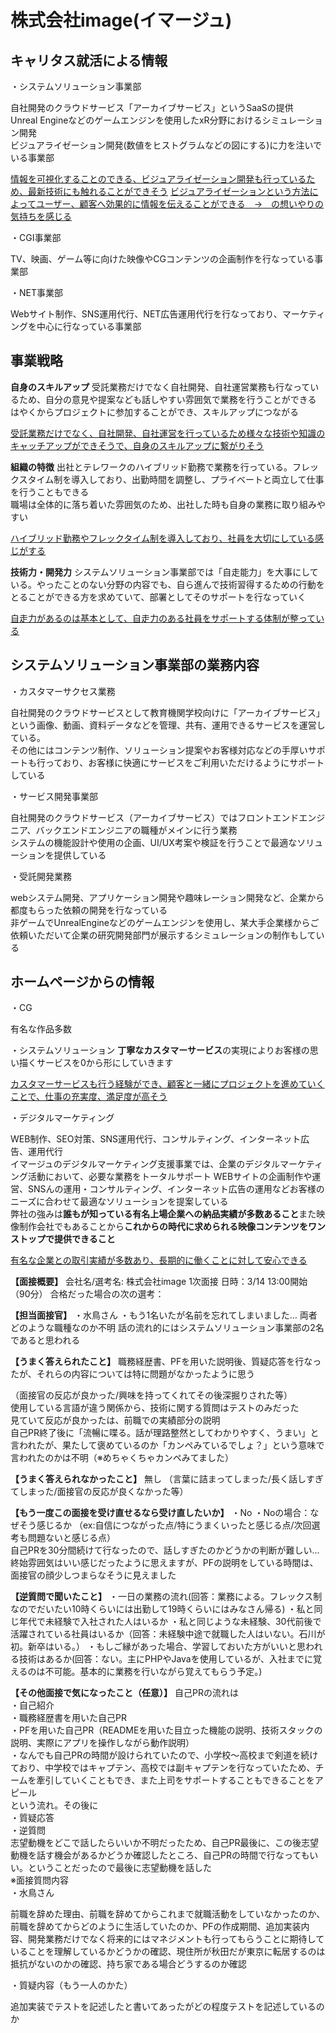 # 株式会社image(イマージュ)
## キャリタス就活による情報
・システムソリューション事業部

自社開発のクラウドサービス「アーカイブサービス」というSaaSの提供  
Unreal Engineなどのゲームエンジンを使用したxR分野におけるシミュレーション開発   
ビジュアライゼーション開発(数値をヒストグラムなどの図にする)に力を注いでいる事業部

<u>情報を可視化することのできる、ビジュアライゼーション開発も行っているため、最新技術にも触れることができそう</u>
<u>ビジュアライゼーションという方法によってユーザー、顧客へ効果的に情報を伝えることができる　→　の想いやりの気持ちを感じる</u>


・CGI事業部

TV、映画、ゲーム等に向けた映像やCGコンテンツの企画制作を行なっている事業部

・NET事業部

Webサイト制作、SNS運用代行、NET広告運用代行を行なっており、マーケティングを中心に行なっている事業部

## 事業戦略
**自身のスキルアップ**
受託業務だけでなく自社開発、自社運営業務も行なっているため、自分の意見や提案なども話しやすい雰囲気で業務を行うことができる  
はやくからプロジェクトに参加することができ、スキルアップにつながる

<u>受託業務だけでなく、自社開発、自社運営を行っているため様々な技術や知識のキャッチアップができそうで、自身のスキルアップに繋がりそう</u>

**組織の特徴**
出社とテレワークのハイブリッド勤務で業務を行っている。フレックスタイム制を導入しており、出勤時間を調整し、プライベートと両立して仕事を行うこともできる  
職場は全体的に落ち着いた雰囲気のため、出社した時も自身の業務に取り組みやすい

<u>ハイブリッド勤務やフレックタイム制を導入しており、社員を大切にしている感じがする</u>

**技術力・開発力**
システムソリューション事業部では「自走能力」を大事にしている。やったことのない分野の内容でも、自ら進んで技術習得するための行動をとることができる方を求めていて、部署としてそのサポートを行なっていく

<u>自走力があるのは基本として、自走力のある社員をサポートする体制が整っている</u>

## システムソリューション事業部の業務内容
・カスタマーサクセス業務

自社開発のクラウドサービスとして教育機関学校向けに「アーカイブサービス」という画像、動画、資料データなどを管理、共有、運用できるサービスを運営している。    
その他にはコンテンツ制作、ソリューション提案やお客様対応などの手厚いサポートも行っており、お客様に快適にサービスをご利用いただけるようにサポートしている

・サービス開発事業部

自社開発のクラウドサービス（アーカイブサービス）ではフロントエンドエンジニア、バックエンドエンジニアの職種がメインに行う業務    
システムの機能設計や使用の企画、UI/UX考案や検証を行うことで最適なソリューションを提供している

・受託開発業務

webシステム開発、アプリケーション開発や趣味レーション開発など、企業から都度もらった依頼の開発を行なっている   
非ゲームでUnrealEngineなどのゲームエンジンを使用し、某大手企業様からご依頼いただいて企業の研究開発部門が展示するシミュレーションの制作もしている

## ホームページからの情報
・CG

有名な作品多数

・システムソリューション
**丁寧なカスタマーサービス**の実現によりお客様の思い描くサービスを0から形にしていきます

<u>カスタマーサービスも行う経験ができ、顧客と一緒にプロジェクトを進めていくことで、仕事の充実度、満足度が高そう</u>

・デジタルマーケティング

WEB制作、SEO対策、SNS運用代行、コンサルティング、インターネット広告、運用代行   
イマージュのデジタルマーケティング支援事業では、企業のデジタルマーケティング活動において、必要な業務をトータルサポート
WEBサイトの企画制作や運営、SNSんの運用・コンサルティング、インターネット広告の運用などお客様のニーズに合わせて最適なソリューションを提案している  
弊社の強みは**誰もが知っている有名上場企業への納品実績が多数あること**また映像制作会社でもあることから**これからの時代に求められる映像コンテンツをワンストップで提供できること**

<u>有名な企業との取引実績が多数あり、長期的に働くことに対して安心できる</u>

**【面接概要】**
会社名/選考名: 株式会社image 1次面接
日時：3/14 13:00開始（90分）
合格だった場合の次の選考：

**【担当面接官】**
・水鳥さん
・もう1名いたが名前を忘れてしまいました…
両者どのような職種なのか不明
話の流れ的にはシステムソリューション事業部の2名であると思われる

**【うまく答えられたこと】**
職務経歴書、PFを用いた説明後、質疑応答を行なったが、それらの内容については特に問題がなかったように思う

（面接官の反応が良かった/興味を持ってくれてその後深掘りされた等）   
使用している言語が違う関係から、技術に関する質問はテストのみだった    
見ていて反応が良かったは、前職での実績部分の説明    
自己PR終了後に「流暢に喋る。話が理路整然としてわかりやすく、うまい」と言われたが、果たして褒めているのか「カンペみているでしょ？」という意味で言われたのかは不明（※めちゃくちゃカンペみてました）

**【うまく答えられなかったこと】**
無し
（言葉に詰まってしまった/長く話しすぎてしまった/面接官の反応が良くなかった等）

**【もう一度この面接を受け直せるなら受け直したいか】**
・No
・Noの場合：なぜそう感じるか
（ex:自信につながった点/特にうまくいったと感じる点/次回選考も問題ないと感じる点）   
自己PRを30分間続けて行なったので、話しすぎたのかどうかの判断が難しい…
終始雰囲気はいい感じだったように思えますが、PFの説明をしている時間は、面接官の顔少しつまらなそうに見えました

**【逆質問で聞いたこと】**
・一日の業務の流れ(回答：業務による。フレックス制なのでだいたい10時くらいには出勤して19時くらいにはみなさん帰る)
・私と同じ年代で未経験で入社された人はいるか
・私と同じような未経験、30代前後で活躍されている社員はいるか（回答：未経験中途で就職した人はいない。石川が初。新卒はいる。）
・もしご縁があった場合、学習しておいた方がいいと思われる技術はあるか(回答：ない。主にPHPやJavaを使用しているが、入社までに覚えるのは不可能。基本的に業務を行いながら覚えてもらう予定。)

**【その他面接で気になったこと（任意）】**
自己PRの流れは    
・自己紹介    
・職務経歴書を用いた自己PR    
・PFを用いた自己PR（READMEを用いた目立った機能の説明、技術スタックの説明、実際にアプリを操作しながら動作説明）    
・なんでも自己PRの時間が設けられていたので、小学校〜高校まで剣道を続けており、中学校ではキャプテン、高校では副キャプテンを行なっていたため、チームを牽引していくこともでき、また上司をサポートすることもできることをアピール    
という流れ。その後に    
・質疑応答    
・逆質問        
志望動機をどこで話したらいいか不明だったため、自己PR最後に、この後志望動機を話す機会があるかどうか確認したところ、自己PRの時間で行なってもいい。ということだったので最後に志望動機を話した    
※面接質問内容   
・水鳥さん

前職を辞めた理由、前職を辞めてからこれまで就職活動をしていなかったのか、前職を辞めてからどのように生活していたのか、PFの作成期間、追加実装内容、開発業務だけでなく将来的にはマネジメントも行ってもらうことに期待していることを理解しているかどうかの確認、現住所が秋田だが東京に転居するのは抵抗がないのかの確認、持ち家である場合どうするのか確認

・質疑内容（もう一人のかた）

追加実装でテストを記述したと書いてあったがどの程度テストを記述しているのか